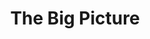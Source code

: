 ---
title:			"The Big Picture"
slug:			the-big-picture
src:			/template-overviews/the-big-picture
categories:		template landing-pages portfolios unstyled
description:	"An artistic, full page image background Bootstrap template with a fixed bottom navigation bar."
bump:			"A starter portfolio template."
img-src:		/img/templates/the-big-picture.jpg
img-desc:		"Free Bootstrap Portfolio Template"
layout:			template-overview

meta-title: "The Big Picture - Full Page Image Bootstrap Template"
meta-description: "An artistic, full page image background Bootstrap template with a fixed bottom navigation bar. All Start Bootstrap templates are free to download and open source."

features:
  - Responsive, fixed bottom navigation bar
  - Full page background image

long-description: "The Big Picture is an artistic, full screen background image template with a fixed bottom footer."

alt-version:		"no"
user-version:		"no"

v4-version:			"yes"
alt-v4:				"https://github.com/BlackrockDigital/startbootstrap-the-big-picture/archive/v4-dev.zip"

redirect_from:
  - /the-big-picture/
  - /the-big-picture.php/
  - /the-big-picture.html/
  - /templates/the-big-picture.html/
  - /downloads/the-big-picture.zip/
---